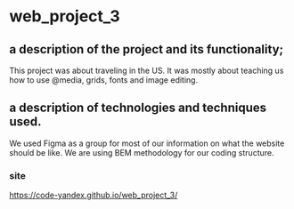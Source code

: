 # web_project_3



## a description of the project and its functionality;
  This project was about traveling in the US. It was mostly about teaching
  us how to use @media, grids, fonts and image editing.


## a description of technologies and techniques used.
  We used Figma as a group for most of our information on what the website
  should be like. We are using BEM methodology for our coding structure.

### site
  https://code-yandex.github.io/web_project_3/